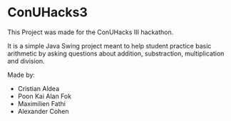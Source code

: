 # ConUHacks3

This Project was made for the ConUHacks III hackathon.

It is a simple Java Swing project meant to help student practice basic arithmetic by asking questions about addition, substraction, multiplication and division.

Made by:
* Cristian Aldea
* Poon Kai Alan Fok
* Maximilien Fathi
* Alexander Cohen
